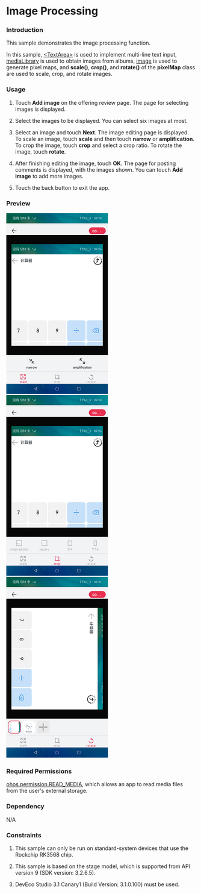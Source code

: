 # Image Processing

### Introduction

This sample demonstrates the image processing function.

In this sample, [\<TextArea>](https://gitee.com/openharmony/docs/blob/master/en/application-dev/reference/arkui-ts/ts-basic-components-textarea.md) is used to implement multi-line text input, [mediaLibrary](https://gitee.com/openharmony/docs/blob/master/en/application-dev/reference/apis/js-apis-mediaquery.md) is used to obtain images from albums, [image](https://gitee.com/openharmony/docs/blob/master/en/application-dev/reference/apis/js-apis-image.md) is used to generate pixel maps, and **scale()**, **crop()**, and **rotate()** of the **pixelMap** class are used to scale, crop, and rotate images.

### Usage

1. Touch **Add image** on the offering review page. The page for selecting images is displayed.

2. Select the images to be displayed. You can select six images at most.

3. Select an image and touch **Next**. The image editing page is displayed. To scale an image, touch **scale** and then touch **narrow** or **amplification**. To crop the image, touch **crop** and select a crop ratio. To rotate the image, touch **rotate**.

4. After finishing editing the image, touch **OK**. The page for posting comments is displayed, with the images shown. You can touch **Add image** to add more images.

5. Touch the back button to exit the app.

### Preview

![](screenshots/devices/en/scale.png) ![](screenshots/devices/en/crop_choice.png) ![](screenshots/devices/en/rotate.png)

### Required Permissions

[ohos.permission.READ_MEDIA](https://gitee.com/openharmony/docs/blob/master/en/application-dev/security/permission-list.md), which allows an app to read media files from the user's external storage.

### Dependency

N/A

### Constraints

1. This sample can only be run on standard-system devices that use the Rockchip RK3568 chip.

2. This sample is based on the stage model, which is supported from API version 9 (SDK version: 3.2.6.5). 

3. DevEco Studio 3.1 Canary1 (Build Version: 3.1.0.100) must be used.

